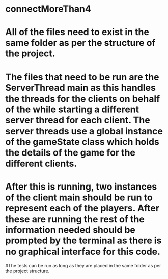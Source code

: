 # connectMoreThan4

# All of the files need to exist in the same folder as per the structure of the project.
# The files that need to be run are the ServerThread main as this handles the threads for the clients on behalf of the while starting a different server thread for each client. The server threads use a global instance of the gameState class which holds the details of the game for the different clients.
# After this is running, two instances of the client main should be run to represent each of the players. After these are running the rest of the information needed should be prompted by the terminal as there is no graphical interface for this code.
#The tests can be run as long as they are placed in the same folder as per the project structure.
